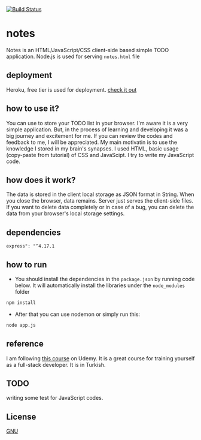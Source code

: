 [![Build Status](https://app.travis-ci.com/sametkamgul/notes.svg?branch=main)](https://app.travis-ci.com/sametkamgul/notes)

# notes
Notes is an HTML/JavaScript/CSS client-side based simple TODO application.
Node.js is used for serving `notes.html` file

## deployment
Heroku, free tier is used for deployment.
[check it out](https://simple-notes-app-sametkamgul.herokuapp.com)

## how to use it?
You can use to store your TODO list in your browser. I'm aware it is a very simple application. But, in the process of learning and developing it was a big journey and excitement for me. If you can review the codes and feedback to me, I will be appreciated. My main motivatin is to use the knowledge I stored in my brain's synapses. I used HTML, basic usage (copy-paste from tutorial) of CSS and JavaScipt. I try to write my JavaScript code.

## how does it work?
The data is stored in the client local storage as JSON format in String. When you close the browser, data remains. Server just serves the client-side files. If you want to delete data completely or in case of a bug, you can delete the data from your browser's local storage settings.

## dependencies
```
express": "^4.17.1
```

## how to run
- You should install the dependencies in the `package.json` by running code below. It will automatically install the libraries under the `node_modules` folder
```sh
npm install
```

- After that you can use nodemon or simply run this:
```sh
node app.js
```

## reference
I am following [this course](https://www.udemy.com/course/sifirdan-zirveye-javascript-ve-nodejs-kursu/learn/lecture/22315510?start=0#overview) on Udemy. It is a great course for training yourself as a full-stack developer. It is in Turkish.

## TODO
writing some test for JavaScript codes.

## License
[GNU](https://www.gnu.org/licenses/gpl-3.0.en.html)